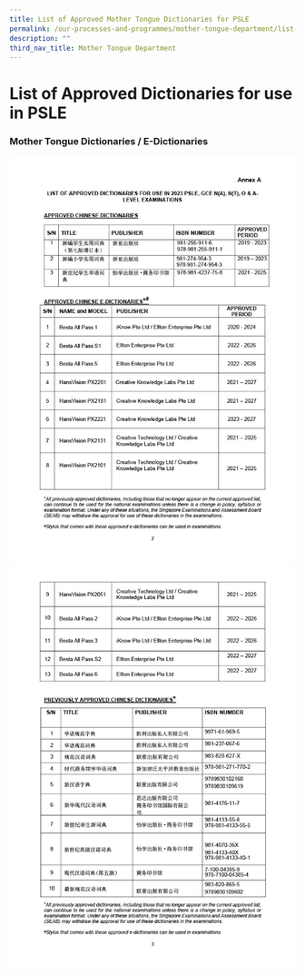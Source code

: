 ```yaml
---
title: List of Approved Mother Tongue Dictionaries for PSLE
permalink: /our-processes-and-programmes/mother-tongue-department/list-of-approved-mother-tongue-dictionaries/
description: ""
third_nav_title: Mother Tongue Department
---
```

# **List of Approved Dictionaries for use in PSLE**

  

### Mother Tongue Dictionaries / E-Dictionaries

![](/images/Department%20Photos/Mother%20Tongue/list_of_dictionaries_for_examination%202023.jpg)
![](/images/Department%20Photos/Mother%20Tongue/list_of_dictionaries_for_examination%202023-2.jpg)
